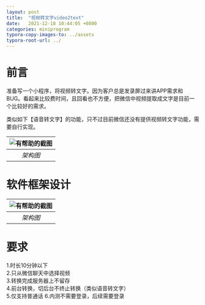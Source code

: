 ```yaml
---
layout: post
title:  "视频转文字video2text"
date:   2021-12-18 10:44:05 +0800
categories: miniprogram
typora-copy-images-to: ../assets
typora-root-url: ../
---
```


# 前言
准备写一个小程序，将视频转文字。因为客户总是发录屏过来讲APP需求和BUG。看起来比较费时间，且回看也不方便，把微信中视频提取成文字是目前一个比较好的需求。

类似如下【语音转文字】的功能，只不过目前微信还没有提供视频转文字功能，需要自行实现。

| ![有帮助的截图](/assets/WX20211221-170325.png) |
| :----------------------------------------: |
|          *架构图*          |

# 软件框架设计

| ![有帮助的截图](/assets/WechatIMG29.jpeg) |
| :----------------------------------------: |
|          *架构图*          |

# 要求
1.时长10分钟以下  
2.只从微信聊天中选择视频  
3.转换完成服务器上不留存  
4.前台转换，切后台不终止转换（类似语音转文字）  
5.仅支持普通话
6.内测不需要登录，后续需要登录
